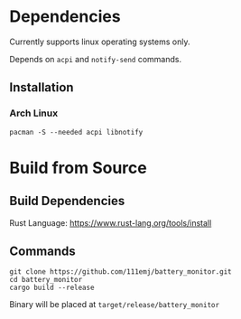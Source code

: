 # Dependencies

Currently supports linux operating systems only.

Depends on `acpi` and `notify-send` commands.

## Installation

### Arch Linux
`pacman -S --needed acpi libnotify`

# Build from Source

## Build Dependencies

Rust Language: https://www.rust-lang.org/tools/install

## Commands

```
git clone https://github.com/111emj/battery_monitor.git
cd battery_monitor
cargo build --release
```

Binary will be placed at `target/release/battery_monitor`
